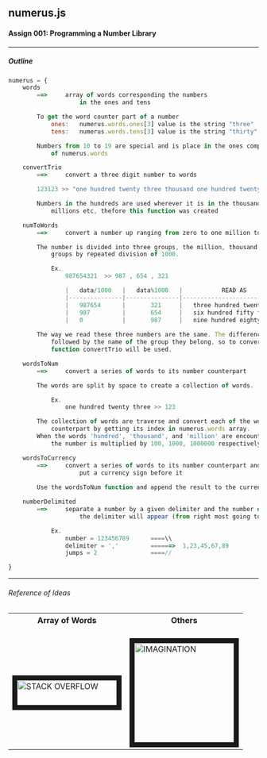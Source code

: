 ## numerus.js

#### Assign 001: Programming a Number Library

---
##### Outline
```javascript
numerus = {
	words
		==>		array of words corresponding the numbers
					in the ones and tens

		To get the word counter part of a number
			ones: 	numerus.words.ones[3] value is the string "three"
			tens:   numerus.words.tens[3] value is the string "thirty"

		Numbers from 10 to 19 are special and is place in the ones component
			of numerus.words

	convertTrio
		==>		convert a three digit number to words

		123123 >> "one hundred twenty three thousand one hundred twenty three"

		Numbers in the hundreds are used wherever it is in the thousands,
			millions etc, thefore this function was created

	numToWords
		==>		convert a number up ranging from zero to one million to words

		The number is divided into three groups, the million, thousand, and hundred
			groups by repeated division of 1000.

			Ex.
				987654321  >> 987 , 654 , 321

				|	data/1000	|	data%1000	|			READ AS				|	/\
				|---------------|---------------|-------------------------------|  /  \
				|	987654		|		321		|	three hundred twenty one	|	||
				|	987			|		654		|	six hundred fifty four		|	||
				|	0			|		987		|	nine hundred eighty seven	|	||	
		
		The way we read these three numbers are the same. The difference is they are
			followed by the name of the group they belong, so to convert this groups
			function convertTrio will be used.

	wordsToNum
		==>		convert a series of words to its number counterpart

		The words are split by space to create a collection of words.

			Ex.
				one hundred twenty three >> 123

		The collection of words are traverse and convert each of the word to its number
			counterpart by getting its index in numerus.words array.
		When the words 'hundred', 'thousand', and 'million' are encountered the value of
			the number is multiplied by 100, 1000, 1000000 respectively.

	wordsToCurrency
		==>		convert a series of words to its number counterpart and
					put a currency sign before it
		
		Use the wordsToNum function and append the result to the currency type.

	numberDelimited
		==>		separate a number by a given delimiter and the number of jumps when
					the delimiter will appear (from right most going to left most digit)

			Ex.
				number = 123456789		====\\
				delimiter = ','			======>	 1,23,45,67,89
				jumps = 2				====//

}

```
---
###### Reference of Ideas

<table>
<tr>
	<th>Array of Words</th>
	<th>Others</th>
</tr>
<tr>
	<td>
	<br/><a href="http://stackoverflow.com/questions/5529934"><img src="http://i.imgur.com/pszAeGh.png" alt="STACK OVERFLOW" width="200" height="50" border="10" /></a><br/>
	</td>
	<td>
	<br/><img src="http://vignette2.wikia.nocookie.net/le-miiverse-resource/images/b/b1/Imagination-1-.gif/revision/latest?cb=20151212152505" alt="IMAGINATION" width="200" height="200" border="10" /><br/>
	</td>
</tr>
</table>
